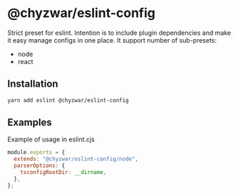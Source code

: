 # @chyzwar/eslint-config

Strict preset for eslint. Intention is to include plugin dependencies and make it easy manage configs in one place.
It support number of sub-presets:

- node
- react

## Installation

```sh
yarn add eslint @chyzwar/eslint-config
```

## Examples

Example of usage in eslint.cjs

```js
module.exports = {
  extends: "@chyzwar/eslint-config/node",
  parserOptions: {
    tsconfigRootDir: __dirname,
  },
};
```
